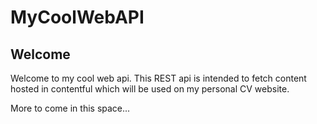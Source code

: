 # MyCoolWebAPI

## Welcome

Welcome to my cool web api. This REST api is intended to fetch content hosted in contentful which will be used on my personal CV website.

More to come in this space...
